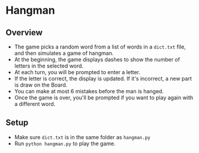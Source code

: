 # Hangman

## Overview
* The game picks a random word from a list of words in a `dict.txt` file, and then simulates a game of hangman. 
* At the beginning, the game displays dashes to show the number of letters in the selected word. 
* At each turn, you will be prompted to enter a letter. 
* If the letter is correct, the display is updated. If it's incorrect, a new part is draw on the Board. 
* You can make at most 6 mistakes before the man is hanged. 
* Once the game is over, you'll be prompted if you want to play again with a different word.

## Setup 
- Make sure `dict.txt` is in the same folder as `hangman.py`
- Run `` python hangman.py `` to play the game. 
